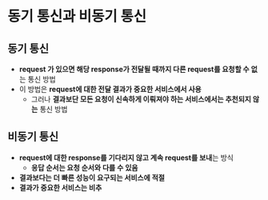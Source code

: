 # 동기 통신과 비동기 통신

## 동기 통신

- **request 가 있으면 해당 response가 전달될 때까지 다른 request를 요청할 수 없**는 통신 방법
- 이 방법은 **request에 대한 전달 결과가 중요한 서비스에서 사용**
    - 그러나 **결과보단 모든 요청이 신속하게 이뤄져야 하는 서비스에서는 추천되지 않는** 통신 방법

## 비동기 통신

- **request에 대한 response를 기다리지 않고 계속 request를 보내**는 방식
    - **응답 순서는 요청 순서와 다를 수 있음**
- **결과보다는 더 빠른 성능이 요구되는 서비스에 적절**
- **결과가 중요한 서비스는 비추**